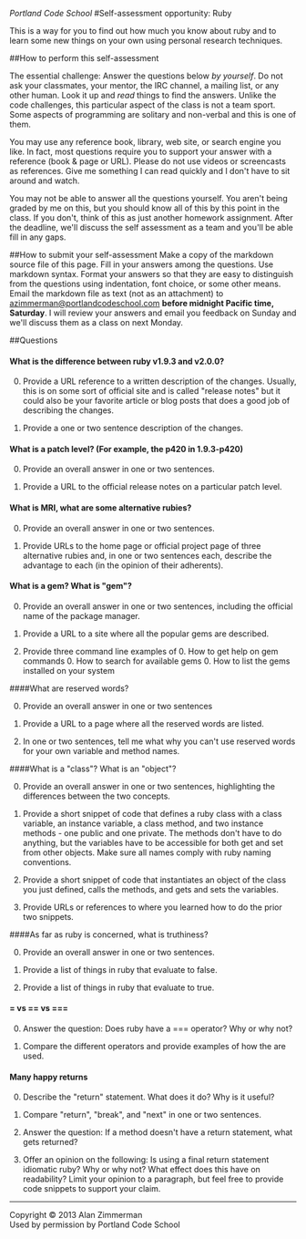 *Portland Code School*
#Self-assessment opportunity: Ruby

This is a way for you to find out how much you know about ruby and to learn some new things on your own using personal research techniques.

##How to perform this self-assessment

The essential challenge: Answer the questions below *by yourself*. Do not ask your classmates, your mentor, the IRC channel, a mailing list, or any other human. Look it up and *read* things to find the answers. Unlike the code challenges, this particular aspect of the class is not a team sport. Some aspects of programming are solitary and non-verbal and this is one of them.

You may use any reference book, library, web site, or search engine you like. In fact, most questions require you to support your answer with a reference (book & page or URL). Please do not use videos or screencasts as references. Give me something I can read quickly and I don't have to sit around and watch.

You may not be able to answer all the questions yourself. You aren't being graded by me on this, but you should know all of this by this point in the class. If you don't, think of this as just another homework assignment. After the deadline, we'll discuss the self assessment as a team and you'll be able fill in any gaps.

##How to submit your self-assessment
Make a copy of the markdown source file of this page. Fill in your answers among the questions. Use markdown syntax. Format your answers so that they are easy to distinguish from the questions using indentation, font choice, or some other means. Email the markdown file as text (not as an attachment) to azimmerman@portlandcodeschool.com **before midnight Pacific time, Saturday**. I will review your answers and email you feedback on Sunday and we'll discuss them as a class on next Monday.

##Questions

#### What is the difference between ruby v1.9.3 and v2.0.0?

0. Provide a URL reference to a written description of the changes. Usually, this is on some sort of official site and is called "release notes" but it could also be your favorite article or blog posts that does a good job of describing the changes.

0. Provide a one or two sentence description of the changes.

#### What is a patch level? (For example, the p420 in 1.9.3-p420)

0. Provide an overall answer in one or two sentences.

0. Provide a URL to the official release notes on a particular patch level.

#### What is MRI, what are some alternative rubies?

0. Provide an overall answer in one or two sentences.

0. Provide URLs to the home page or official project page of three alternative rubies and, in one or two sentences each, describe the advantage to each (in the opinion of their adherents).

#### What is a gem? What is "gem"?

0. Provide an overall answer in one or two sentences, including the official name of the package manager.

0. Provide a URL to a site where all the popular gems are described.

0. Provide three command line examples of
	0. How to get help on gem commands
	0. How to search for available gems
	0. How to list the gems installed on your system

####What are reserved words?

0. Provide an overall answer in one or two sentences

0. Provide a URL to a page where all the reserved words are listed.

0. In one or two sentences, tell me what why you can't use reserved words for your own variable and method names.

####What is a "class"? What is an "object"?

0. Provide an overall answer in one or two sentences, highlighting the differences between the two concepts.

0. Provide a short snippet of code that defines a ruby class with a class variable, an instance variable, a class method, and two instance methods - one public and one private. The methods don't have to do anything, but the variables have to be accessible for both get and set from other objects. Make sure all names comply with ruby naming conventions.

0. Provide a short snippet of code that instantiates an object of the class you just defined, calls the methods, and gets and sets the variables.

0. Provide URLs or references to where you learned how to do the prior two snippets.

####As far as ruby is concerned, what is truthiness? 

0. Provide an overall answer in one or two sentences.

0. Provide a list of things in ruby that evaluate to false.

0. Provide a list of things in ruby that evaluate to true.

####  = vs == vs ===

0. Answer the question: Does ruby have a === operator? Why or why not?

0. Compare the different operators and provide examples of how the are used.

#### Many happy returns

0. Describe the "return" statement. What does it do? Why is it useful? 

0. Compare "return", "break", and "next" in one or two sentences.

0. Answer the question: If a method doesn't have a return statement, what gets returned?

0. Offer an opinion on the following: Is using a final return statement idiomatic ruby? Why or why not? What effect does this have on readability? Limit your opinion to a paragraph, but feel free to provide code snippets to support your claim.

<hr />
Copyright © 2013 Alan Zimmerman <br />
Used by permission by Portland Code School

